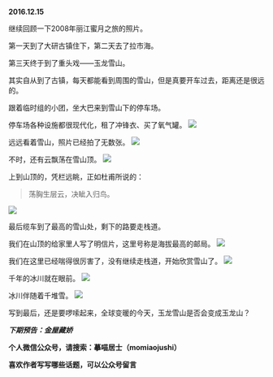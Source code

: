 
**2016.12.15**

继续回顾一下2008年丽江蜜月之旅的照片。

第一天到了大研古镇住下，第二天去了拉市海。

第三天终于到了重头戏——玉龙雪山。

其实自从到了古镇，每天都能看到周围的雪山，但是真要开车过去，距离还是很远的。

跟着临时组的小团，坐大巴来到雪山下的停车场。

停车场各种设施都很现代化，租了冲锋衣、买了氧气罐。
![](http://imglf1.nosdn.127.net/img/N0J2V0JWZU4xbXpKUks1NjVuNFQzOVF1YUlhWlE4NVlqa1RrV1phNDlkZz0.jpg)


远远看着雪山，照片已经拍了无数张。
![](http://imglf2.nosdn.127.net/img/dElmRlAxSHdFSzZkNjJSWWxodGVJMUlBK2h1TjFKT0RNaEhFa3NOb3lraz0.jpg)


不时，还有云飘荡在雪山顶。
![](http://imglf2.nosdn.127.net/img/dmsrRzhKZVNCQXdicmJTd211eTRKU0VnV0FxSE4yQzZQQ0U0Qkp0MWhyOD0.jpg)


上到山顶的，凭栏远眺，正如杜甫所说的：
>荡胸生层云，决眦入归鸟。


![](http://imglf0.nosdn.127.net/img/VkxtejJxUTEzRnByNE5hMERUUS9BaUxTbVZrS2VSVzZFSURNTUx0VWJyQT0.jpg)


最后缆车到了最高的雪山处，剩下的路要走栈道。

我们在山顶的给家里人写了明信片，这里号称是海拔最高的邮局。
![](http://imglf1.nosdn.127.net/img/SngxalYrZUtkWGtvd3BtVUlXbHhkbmhQNS8yaGJsZHBybkFOQkJ6RkhhOD0.jpg)


我们在这里已经喘得很厉害了，没有继续走栈道，开始欣赏雪山了。
![](http://imglf2.nosdn.127.net/img/Y2U3Qy9VSkRDWHdHNnBZREg0aXFoeHVhTkVucmF6QllRK0tvb01NRVdnST0.jpg)


千年的冰川就在眼前。
![](http://imglf1.nosdn.127.net/img/SWtFbmQ2Qm9VVVlsbWhlS09iUmZRVWNrS0tOaVJHQmdFVzRBb0JqdTlqMD0.jpg)


冰川伴随着千堆雪。
![](http://imglf.nosdn.127.net/img/cFUyZUV1OTkzRTA2czNQTzlMamVHWVdWZGgvWUR4Q294cUt4RWpTK1kvQT0.jpg)


写到最后，还是要啰嗦起来，全球变暖的今天，玉龙雪山是否会变成玉龙山？


***下期预告：金屋藏娇***


**个人微信公众号，请搜索：摹喵居士（momiaojushi）**

**喜欢作者写写哪些话题，可以公众号留言**
